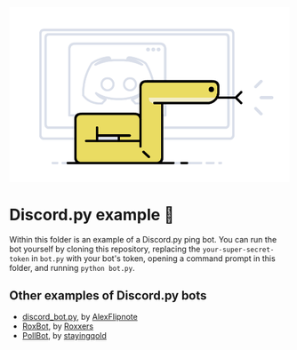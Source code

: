 ![](../../assets/discordpy.png)

# Discord<span>.</span>py example :robot:

Within this folder is an example of a Discord.py ping bot. You can run the bot yourself by cloning this repository, replacing the `your-super-secret-token` in `bot.py` with your bot's token, opening a command prompt in this folder, and running `python bot.py`.

## Other examples of Discord<span>.</span>py bots

- [discord_bot.py](https://github.com/AlexFlipnote/discord_bot.py), by [AlexFlipnote](https://github.com/AlexFlipnote)
- [RoxBot](https://github.com/Roxxers/roxbot), by [Roxxers](https://github.com/Roxxers)
- [PollBot](https://github.com/stayingqold/Poll-Bot), by [stayingqold](https://github.com/stayingqold)
